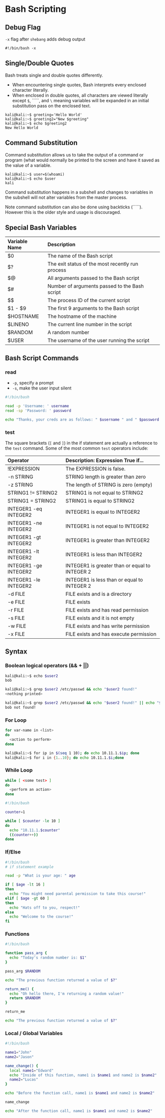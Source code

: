 # Bash Scripting

## Debug Flag

`-x` flag after `shebang` adds debug output

```text
#!/bin/bash -x
```

## Single/Double Quotes

Bash treats single and double quotes differently. 

* When encountering single quotes, Bash interprets every enclosed character literally. 
* When enclosed in double quotes, all characters are viewed literally except `$`, `````, and `\` meaning variables will be expanded in an initial substitution pass on the enclosed text.

```text
kali@kali:~$ greeting='Hello World'
kali@kali:~$ greeting2="New $greeting"
kali@kali:~$ echo $greeting2 
New Hello World
```

## Command Substitution

Command substitution allows us to take the output of a command or program \(what would normally be printed to the screen and have it saved as the value of a variable.

```text
kali@kali:~$ user=$(whoami)
kali@kali:~$ echo $user 
kali
```

Command substitution happens in a subshell and changes to variables in the subshell will not alter variables from the master process. 

Note command substitution can also be done using backticks \(`````\). However this is the older style and usage is discouraged.

## **Special Bash Variables**

| **Variable Name**  | **Description**  |
| :--- | :--- |
| $0  | The name of the Bash script  |
| $?  | The exit status of the most recently run process  |
| $@  | All arguments passed to the Bash script  |
| $\#  | Number of arguments passed to the Bash script  |
| $$  | The process ID of the current script  |
| $1 - $9  | The first 9 arguments to the Bash script  |
| $HOSTNAME  | The hostname of the machine  |
| $LINENO  | The current line number in the script  |
| $RANDOM  | A random number  |
| $USER  | The username of the user running the script  |

## Bash Script Commands

### read

* `-p`, specify a prompt
* `-s`, make the user input silent

```bash
#!/bin/bash

read -p 'Username: ' username
read -sp 'Password: ' password

echo "Thanks, your creds are as follows: " $username " and " $password
```

### **test**

The square brackets \(`[` and `]`\) in the if statement are actually a reference to the `test` command. Some of the most common `test` operators include:

| **Operator**  | **Description: Expression True if...**  |
| :--- | :--- |
| !EXPRESSION  | The EXPRESSION is false.  |
| -n STRING  | STRING length is greater than zero  |
| -z STRING  | The length of STRING is zero \(empty\)  |
| STRING1 != STRING2  | STRING1 is not equal to STRING2  |
| STRING1 = STRING2  | STRING1 is equal to STRING2  |
| INTEGER1 -eq INTEGER2  | INTEGER1 is equal to INTEGER2  |
| INTEGER1 -ne INTEGER2  | INTEGER1 is not equal to INTEGER2  |
| INTEGER1 -gt INTEGER2  | INTEGER1 is greater than INTEGER2  |
| INTEGER1 -lt INTEGER2  | INTEGER1 is less than INTEGER2  |
| INTEGER1 -ge INTEGER2  | INTEGER1 is greater than or equal to INTEGER 2  |
| INTEGER1 -le INTEGER2  | INTEGER1 is less than or equal to INTEGER 2  |
| -d FILE  | FILE exists and is a directory  |
| -e FILE  | FILE exists  |
| -r FILE  | FILE exists and has read permission  |
| -s FILE  | FILE exists and it is not empty  |
| -w FILE  | FILE exists and has write permission  |
| -x FILE  | FILE exists and has execute permission  |

## Syntax

### **Boolean logical operators \(&& + \|\|\)**

```bash
kali@kali:~$ echo $user2
bob

kali@kali:~$ grep $user2 /etc/passwd && echo "$user2 found!"
<nothing printed>

kali@kali:~$ grep $user2 /etc/passwd && echo "$user2 found!" || echo "$user2 not found !"
bob not found!
```

### **For Loop**

```bash
for var-name in <list> 
do
  <action to perform>
done
```

```bash
kali@kali:~$ for ip in $(seq 1 10); do echo 10.11.1.$ip; done
kali@kali:~$ for i in {1..10}; do echo 10.11.1.$i;done
```

### While Loop

```bash
while [ <some test> ] 
do
  <perform an action> 
done
```

```bash
#!/bin/bash

counter=1

while [ $counter -le 10 ]
do
  echo "10.11.1.$counter"
  ((counter++))
done
```

### **If/Else**

```bash
#!/bin/bash
# if statement example

read -p "What is your age: " age

if [ $age -lt 16 ] 
then
  echo "You might need parental permission to take this course!"
elif [ $age -gt 60 ]
then
  echo "Hats off to you, respect!"
else
  echo "Welcome to the course!" 
fi
```

### Functions

```bash
#!/bin/bash

function pass_arg {
  echo "Today's random number is: $1" 
}

pass_arg $RANDOM

echo "The previous function returned a value of $?"

return_me() {
  echo "Oh hello there, I'm returning a random value!"
  return $RANDOM 
}

return_me

echo "The previous function returned a value of $?"
```

### Local / Global Variables

```bash
#!/bin/bash

name1="John"
name2="Jason"

name_change() {
  local name1="Edward"
  echo "Inside of this function, name1 is $name1 and name2 is $name2"
  name2="Lucas"
}

echo "Before the function call, name1 is $name1 and name2 is $name2"

name_change

echo "After the function call, name1 is $name1 and name2 is $name2"
```

